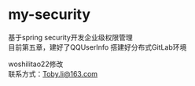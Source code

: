 # my-security
基于spring security开发企业级权限管理  
目前第五章，建好了QQUserInfo
搭建好分布式GitLab环境

woshilitao22修改    
联系方式：Toby.li@163.com

